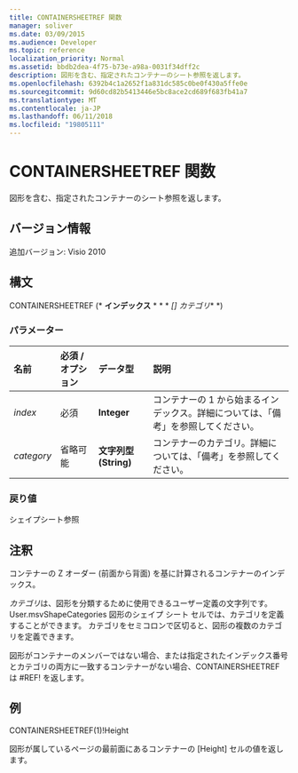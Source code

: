 ```yaml
---
title: CONTAINERSHEETREF 関数
manager: soliver
ms.date: 03/09/2015
ms.audience: Developer
ms.topic: reference
localization_priority: Normal
ms.assetid: bbdb2dea-4f75-b73e-a98a-0031f34dff2c
description: 図形を含む、指定されたコンテナーのシート参照を返します。
ms.openlocfilehash: 6392b4c1a2652f1a831dc585c0be0f430a5ffe0e
ms.sourcegitcommit: 9d60cd82b5413446e5bc8ace2cd689f683fb41a7
ms.translationtype: MT
ms.contentlocale: ja-JP
ms.lasthandoff: 06/11/2018
ms.locfileid: "19805111"
---
```

# <a name="containersheetref-function"></a>CONTAINERSHEETREF 関数

図形を含む、指定されたコンテナーのシート参照を返します。
  
## <a name="version-information"></a>バージョン情報

追加バージョン: Visio 2010
 
  
## <a name="syntax"></a>構文

CONTAINERSHEETREF (* **インデックス** * * * *[] カテゴリ** *) 
  
### <a name="parameters"></a>パラメーター

|**名前**|**必須 / オプション**|**データ型**|**説明**|
|:-----|:-----|:-----|:-----|
| _index_ <br/> |必須  <br/> |**Integer** <br/> |コンテナーの 1 から始まるインデックス。詳細については、「備考」を参照してください。  <br/> |
| _category_ <br/> |省略可能  <br/> |**文字列型 (String)** <br/> |コンテナーのカテゴリ。詳細については、「備考」を参照してください。  <br/> |
   
### <a name="return-value"></a>戻り値

シェイプシート参照
  
## <a name="remarks"></a>注釈

コンテナーの Z オーダー (前面から背面) を基に計算されるコンテナーのインデックス。
  
 *カテゴリ*は、図形を分類するために使用できるユーザー定義の文字列です。 User.msvShapeCategories 図形のシェイプ シート セルでは、カテゴリを定義することができます。 カテゴリをセミコロンで区切ると、図形の複数のカテゴリを定義できます。 
  
図形がコンテナーのメンバーではない場合、または指定されたインデックス番号とカテゴリの両方に一致するコンテナーがない場合、CONTAINERSHEETREF は #REF! を返します。
  
## <a name="example"></a>例

CONTAINERSHEETREF(1)!Height 
  
図形が属しているページの最前面にあるコンテナーの [Height] セルの値を返します。 
  

